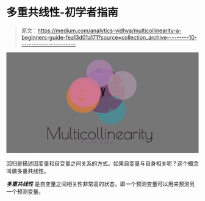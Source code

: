 # 多重共线性-初学者指南

> 原文：<https://medium.com/analytics-vidhya/multicollinearity-a-beginners-guide-fea13d01a171?source=collection_archive---------10----------------------->

![](img/868d04a07ae133cecf992934a1adf93c.png)

回归是描述因变量和自变量之间关系的方式。如果自变量与自身相关呢？这个概念叫做多重共线性。

***多重共线性*** 是自变量之间相关性非常高的状态，即一个预测变量可以用来预测另一个预测变量。